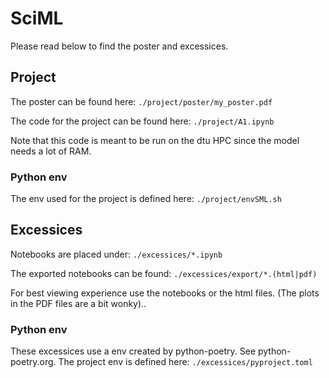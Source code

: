 # SciML

Please read below to find the poster and excessices.

## Project
The poster can be found here:
`./project/poster/my_poster.pdf`

The code for the project can be found here:
`./project/A1.ipynb`

Note that this code is meant to be run on the dtu HPC since the model needs a lot of RAM.

### Python env
The env used for the project is defined here:
`./project/envSML.sh`

## Excessices
Notebooks are placed under:
`./excessices/*.ipynb`

The exported notebooks can be found:
`./excessices/export/*.(html|pdf)`

For best viewing experience use the notebooks or the html files. (The plots in the PDF files are a bit wonky)..

### Python env
These excessices use a env created by python-poetry. See python-poetry.org.
The project env is defined here:
`./excessices/pyproject.toml`